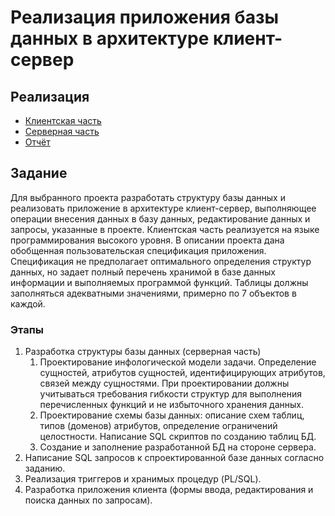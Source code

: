 # Реализация приложения базы данных в архитектуре клиент-сервер

## Реализация

* [Клиентская часть](https://github.com/llirik42/Pharmacy-Information-System-Frontend)
* [Серверная часть](https://github.com/llirik42/Pharmacy-Information-System-Backend)
* [Отчёт](report/report.pdf)

## Задание

Для выбранного проекта разработать структуру базы данных и реализовать приложение в архитектуре клиент-сервер, выполняющее операции внесения данных в базу данных, редактирование данных и запросы, указанные в проекте. Клиентская часть реализуется на языке программирования высокого уровня. В описании проекта дана обобщенная пользовательская спецификация приложения. Спецификация не предполагает оптимального определения структур данных, но задает полный перечень хранимой в базе данных информации и выполняемых программой функций. Таблицы должны заполняться адекватными значениями, примерно по 7 объектов в каждой.

### Этапы

1. Разработка структуры базы данных (серверная часть)
	1. Проектирование инфологической модели задачи. Определение сущностей, атрибутов сущностей, идентифицирующих атрибутов, связей между сущностями. При проектировании должны учитываться требования гибкости структур для выполнения перечисленных функций и не избыточного хранения данных.
	2. Проектирование схемы базы данных: описание схем таблиц, типов (доменов) атрибутов, определение ограничений целостности. Написание SQL скриптов по созданию таблиц БД.
	3. Создание и заполнение разработанной БД на стороне сервера.
2. Написание SQL запросов к спроектированной базе данных согласно заданию.
3. Реализация триггеров и хранимых процедур (PL/SQL).
4. Разработка приложения клиента (формы ввода, редактирования и поиска данных по запросам).
